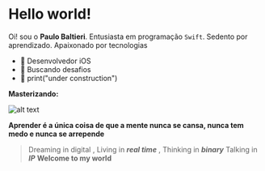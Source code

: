 # Hello world!

Oi!  sou o  **Paulo Baltieri**. 
Entusiasta em programação   `Swift`.
Sedento por aprendizado. Apaixonado por tecnologias 

- :star2: Desenvolvedor iOS
-  :rocket:  Buscando desafios 
- :hammer: print("under construction")


**Masterizando:** 

![alt text](https://img.icons8.com/color/96/000000/swift.png)

**Aprender é a única coisa de que a mente nunca se cansa, nunca tem medo e nunca se arrepende**



> Dreaming in digital , 
	Living in   ***real time***  , 
Thinking in ***binary***
Talking in ***IP*** 
**Welcome to my world**
